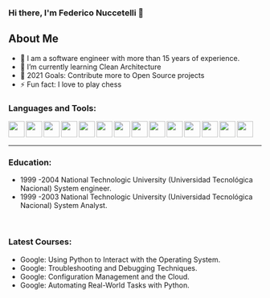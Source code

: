 ### Hi there, I'm Federico Nuccetelli  👋

## About Me

- :muscle: I am a software engineer with more than 15 years of experience.
- 🌱 I’m currently learning Clean Architecture
- 🥅 2021 Goals: Contribute more to Open Source projects
- ⚡ Fun fact: I love to play chess


### Languages and Tools:

<img height="32" width="32" align="left" src="https://cdn.jsdelivr.net/npm/simple-icons@v4/icons/php.svg" />
<img height="32" width="32" align="left" src="https://cdn.jsdelivr.net/npm/simple-icons@v4/icons/javascript.svg" />
<img height="32" width="32" align="left" src="https://cdn.jsdelivr.net/npm/simple-icons@v4/icons/node-dot-js.svg" />
<img height="32" width="32" align="left" src="https://cdn.jsdelivr.net/npm/simple-icons@v4/icons/python.svg" />
<img height="32" width="32" align="left" src="https://cdn.jsdelivr.net/npm/simple-icons@v4/icons/mysql.svg" />
<img height="32" width="32" align="left" src="https://cdn.jsdelivr.net/npm/simple-icons@v4/icons/postgresql.svg" />
<img height="32" width="32" align="left" src="https://cdn.jsdelivr.net/npm/simple-icons@v4/icons/mongodb.svg" />
<img height="32" width="32" align="left" src="https://cdn.jsdelivr.net/npm/simple-icons@v4/icons/docker.svg" />
<img height="32" width="32" align="left" src="https://cdn.jsdelivr.net/npm/simple-icons@v4/icons/html5.svg" />
<img height="32" width="32" align="left" src="https://cdn.jsdelivr.net/npm/simple-icons@v4/icons/css3.svg" />
<img height="32" width="32" align="left" src="https://cdn.jsdelivr.net/npm/simple-icons@v4/icons/jquery.svg" />
<img height="32" width="32" align="left" src="https://cdn.jsdelivr.net/npm/simple-icons@v4/icons/linux.svg" />
<img height="32" width="32" align="left" src="https://cdn.jsdelivr.net/npm/simple-icons@v4/icons/wordpress.svg" />
<img height="32" width="32" align="left" src="https://cdn.jsdelivr.net/npm/simple-icons@v4/icons/laravel.svg" />


<br />
<br />



---
### Education:

- 1999 -2004 National Technologic University (Universidad Tecnológica Nacional) System engineer.
- 1999 -2003 National Technologic University (Universidad Tecnológica Nacional) System Analyst.

<br />

### Latest Courses:

- Google: Using Python to Interact with the Operating System.
- Google: Troubleshooting and Debugging Techniques.
- Google: Configuration Management and the Cloud.
- Google: Automating Real-World Tasks with Python.